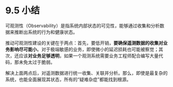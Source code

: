 # 9.5 小结

可观测性（Observability）是指系统内部状态的可见性，能够通过收集和分析数据来推断出系统的行为和健康状态。

推动可观测性建设的关键在于两点：首先，要低开销，**要确保遥测数据的收集对业务影响尽可能小**。对于极端敏感的业务，即使微小的延迟损耗也可能被察觉；其次，还应该**对业务足够透明**，如果一个观测系统需要业务工程师配合编写大量代码，那未免太过于脆弱。

解决上面两点后，对遥测数据进行统一收集、关联并分析。那么，即使是最复杂的系统，也能全面展现其状态，所有的“疑难杂症”都能找到根源。